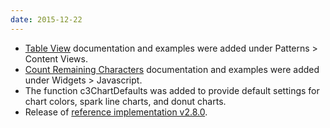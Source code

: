 ```yaml
---
date: 2015-12-22
---
```

<ul>
  <li><a href="{{site.baseurl}}/pattern-library/content-views/table-view">Table View</a> documentation and examples were added under Patterns &gt; Content Views.</li>
  <li><a href="{{site.baseurl}}/pattern-library/widgets/#cnt-remaining-chars">Count Remaining Characters</a> documentation and examples were added under Widgets &gt; Javascript.</li>
  <li>The function c3ChartDefaults was added to provide default settings for chart colors, spark line charts, and donut charts.</li>
  <li>Release of <a href="https://github.com/patternfly/patternfly/releases/tag/v2.8.0" title="PatternFly reference implementation v2.8.0 on Github">reference implementation v2.8.0</a>.</li>
</ul>
